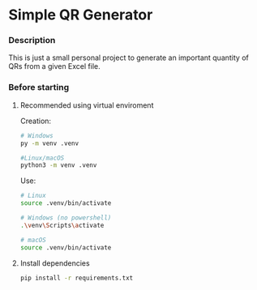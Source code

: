 # Simple QR Generator

### Description

This is just a small personal project to generate an important quantity of QRs from a given Excel file.

### Before starting
1. Recommended using virtual enviroment

    Creation:
    ``` bash
    # Windows
    py -m venv .venv
    
    #Linux/macOS
    python3 -m venv .venv
    ```

    Use:
    ``` bash
    # Linux
    source .venv/bin/activate

    # Windows (no powershell)
    .\venv\Scripts\activate

    # macOS
    source .venv/bin/activate
    ```

3. Install dependencies
    ```bash
    pip install -r requirements.txt
    ```
